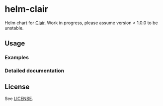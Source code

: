 
# helm-clair

Helm chart for [Clair](https://github.com/quay/clair). Work in progress, please assume version < 1.0.0 to be unstable.

## Usage

### Examples

### Detailed documentation

## License

See [LICENSE](./LICENSE).
